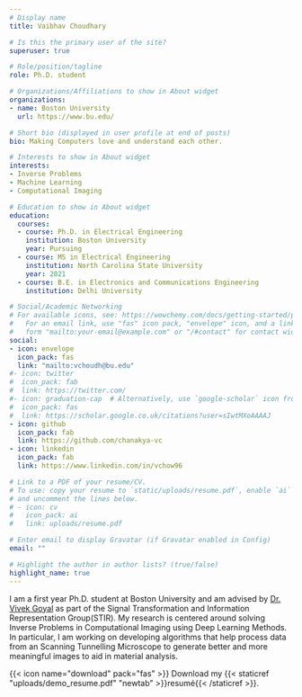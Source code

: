 ```yaml
---
# Display name
title: Vaibhav Choudhary

# Is this the primary user of the site?
superuser: true

# Role/position/tagline
role: Ph.D. student

# Organizations/Affiliations to show in About widget
organizations:
- name: Boston University
  url: https://www.bu.edu/

# Short bio (displayed in user profile at end of posts)
bio: Making Computers love and understand each other.

# Interests to show in About widget
interests:
- Inverse Problems
- Machine Learning
- Computational Imaging

# Education to show in About widget
education:
  courses:
  - course: Ph.D. in Electrical Engineering
    institution: Boston University
    year: Pursuing
  - course: MS in Electrical Engineering
    institution: North Carolina State University
    year: 2021
  - course: B.E. in Electronics and Communications Engineering
    institution: Delhi University

# Social/Academic Networking
# For available icons, see: https://wowchemy.com/docs/getting-started/page-builder/#icons
#   For an email link, use "fas" icon pack, "envelope" icon, and a link in the
#   form "mailto:your-email@example.com" or "/#contact" for contact widget.
social:
- icon: envelope
  icon_pack: fas
  link: "mailto:vchoudh@bu.edu"
#- icon: twitter
#  icon_pack: fab
#  link: https://twitter.com/
#- icon: graduation-cap  # Alternatively, use `google-scholar` icon from `ai` icon pack
#  icon_pack: fas
#  link: https://scholar.google.co.uk/citations?user=sIwtMXoAAAAJ
- icon: github
  icon_pack: fab
  link: https://github.com/chanakya-vc
- icon: linkedin
  icon_pack: fab
  link: https://www.linkedin.com/in/vchow96

# Link to a PDF of your resume/CV.
# To use: copy your resume to `static/uploads/resume.pdf`, enable `ai` icons in `params.toml`, 
# and uncomment the lines below.
# - icon: cv
#   icon_pack: ai
#   link: uploads/resume.pdf

# Enter email to display Gravatar (if Gravatar enabled in Config)
email: ""

# Highlight the author in author lists? (true/false)
highlight_name: true
---
```



I am a first year Ph.D. student at Boston University and am advised by [Dr. Vivek Goyal](https://www.vivekgoyal.org) as part of the Signal Transformation and Information Representation Group(STIR). 
My research is centered around solving Inverse Problems in Computational Imaging using Deep Learning Methods. In particular, I am working on developing algorithms that help process data from an Scanning Tunnelling Microscope to generate better and more meaningful images to aid in material analysis. 



{{< icon name="download" pack="fas" >}} Download my {{< staticref "uploads/demo_resume.pdf" "newtab" >}}resumé{{< /staticref >}}.
